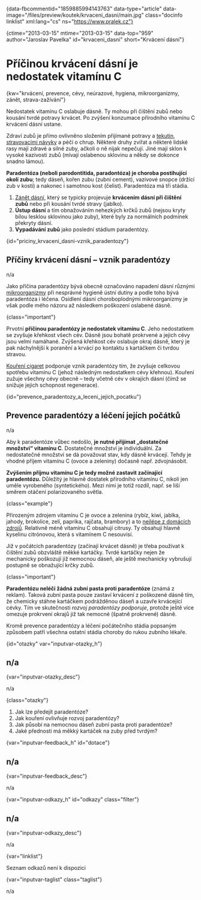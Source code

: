 
{data-fbcommentid="1859885994143763" data-type="article" data-image="/files/preview/koutek/krvaceni_dasni/main.jpg" class="docinfo linklist" xml:lang="cs" ns="https://www.pralek.cz"}

{ctime="2013-03-15" mtime="2013-03-15" data-top="959" author="Jaroslav Pavelka" id="krvaceni_dasni" short="Krvácení dásní"}

# Příčinou krvácení dásní je nedostatek vitamínu C

{kw="krvácení, prevence, cévy, neúrazové, hygiena, mikroorganizmy, zánět, strava-zažívání"}

Nedostatek vitamínu C oslabuje dásně. Ty mohou při čištění zubů nebo kousání tvrdé potravy krvácet. Po zvýšení konzumace přírodního vitamínu C krvácení dásní ustane. 

Zdraví zubů je přímo ovlivněno složením přijímané potravy a [tekutin][1], [stravovacími návyky][2] a péčí o chrup. Některé druhy zvířat a některé lidské rasy mají zdravé a silné zuby, ačkoli o ně nijak nepečují. Jiné mají sklon k vysoké kazivosti zubů (mívají oslabenou sklovinu a někdy se dokonce snadno lámou). 

**Paradentóza (neboli parodontitida, paradontóza) je choroba postihující okolí zubu**; tedy dáseň, kořen zubu (zubní cement), vazivové snopce (držící zub v kosti) a nakonec i samotnou kost (čelist). Paradentóza má tři stádia. 

  1. [Zánět dásní][3], který se typicky projevuje **krvácením dásní při čištění zubů** nebo při kousání tvrdé stravy (jablko). 
  2. **Ústup dásní** a tím obnažováním nehezkých krčků zubů (nejsou kryty bílou lesklou sklovinou jako zuby), které byly za normálních podmínek překryty dásní. 
  3. **Vypadávání zubů** jako poslední stádium paradentózy. 

{id="priciny\_krvaceni\_dasni-vznik_paradentozy"}

## Příčiny krvácení dásní – vznik paradentózy 

n/a 

Jako příčina paradentózy bývá obecně označováno napadení dásní různými [mikroorganizmy][4] při nesprávné hygieně ústní dutiny a podle toho bývá paradentóza i léčena. Osídlení dásní choroboplodnými mikroorganizmy je však podle mého názoru až následkem poškození oslabené dásně. 

{class="important"}

Prvotní **příčinou paradentózy je nedostatek vitamínu C**. Jeho nedostatkem se zvyšuje křehkost všech cév. Dásně jsou bohatě prokrvené a jejich cévy jsou velmi namáhané. Zvýšená křehkost cév oslabuje okraj dásně, který je pak náchylnější k poranění a krvácí po kontaktu s kartáčkem či tvrdou stravou. 

[Kouření cigaret][5] podporuje vznik paradentózy tím, že zvyšuje celkovou spotřebu vitamínu C (jehož následným nedostatkem cévy křehnou). Kouření zužuje všechny cévy obecně – tedy včetně cév v okrajích dásní (čímž se snižuje jejich schopnost regenerace). 

{id="prevence\_paradentozy\_a\_leceni\_jejich_pocatku"}

## Prevence paradentózy a léčení jejích počátků 

n/a 

Aby k paradentóze vůbec nedošlo, **je nutné přijímat „dostatečné množství“ vitamínu C**. Dostatečné množství je individuální. Za nedostatečné množství se dá považovat stav, kdy dásně krvácejí. Tehdy je vhodné příjem vitamínu C (ovoce a zeleniny) dočasně např. zdvojnásobit. 

**Zvýšením příjmu vitamínu C je tedy možné zastavit začínající paradentózu.** Důležitý je hlavně dostatek přírodního vitamínu C, nikoli jen uměle vyrobeného (syntetického). Mezi nimi je totiž rozdíl, např. se liší směrem otáčení polarizovaného světla. 

{class="example"}

Přirozeným zdrojem vitamínu C je ovoce a zelenina (rybíz, kiwi, jablka, jahody, brokolice, zelí, paprika, rajčata, brambory) a to [nejlépe z domácích zdrojů][2]. Relativně méně vitamínu C obsahují citrusy. Ty obsahují hlavně kyselinu citrónovou, která s vitamínem C nesouvisí. 

Již v počátcích paradentózy (začínají krvácet dásně) je třeba používat k čištění zubů obzvláště měkké kartáčky. Tvrdé kartáčky nejen že mechanicky poškozují již nemocnou dáseň, ale ještě mechanicky vybrušují postupně se obnažující krčky zubů. 

{class="important"}

**Paradentózu neléčí žádná zubní pasta proti paradentóze** (známá z reklam). Taková zubní pasta pouze zastaví krvácení z poškozené dásně tím, že chemicky stáhne kartáčkem podrážděnou dáseň a uzavře krvácející cévky. Tím ve skutečnosti _rozvoj paradentózy podporuje_, protože ještě více omezuje prokrvení okrajů již tak nemocné (špatně prokrvené) dásně. 

Kromě prevence paradentózy a léčení počátečního stádia popsaným způsobem patří všechna ostatní stádia choroby do rukou zubního lékaře. 

{id="otazky" var="inputvar-otazky_h"}

## n/a 

{var="inputvar-otazky_desc"}

n/a 

{class="otazky"}

  1. Jak lze předejít paradentóze? 
  2. Jak kouření ovlivňuje rozvoj paradentózy? 
  3. Jak působí na nemocnou dáseň zubní pasta proti paradentóze? 
  4. Jaké přednosti má měkký kartáček na zuby před tvrdým? 

{var="inputvar-feedback_h" id="dotace"}

## n/a 

{var="inputvar-feedback_desc"}

n/a 

{var="inputvar-odkazy_h" id="odkazy" class="filter"}

## n/a 

{var="inputvar-odkazy_desc"}

n/a 

{var="linklist"}

Seznam odkazů není k dispozici 

{var="inputvar-taglist" class="taglist"}

n/a

 [1]: prijem_tekutin
 [2]: zdrave_traveni
 [3]: stadia_zanetu
 [4]: bakterie
 [5]: koureni_cigaret

